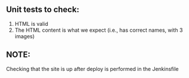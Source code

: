 ## Unit tests to check:
1. HTML is valid
2. The HTML content is what we expect (i.e., has correct names, with 3 images)

## NOTE:
Checking that the site is up after deploy is performed in the Jenkinsfile
